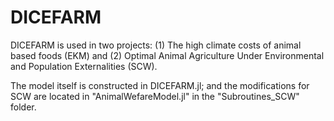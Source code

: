 # DICEFARM

DICEFARM is used in two projects: (1) The high climate costs of animal based foods (EKM) and (2) Optimal Animal Agriculture Under Environmental and Population Externalities (SCW). 

The model itself is constructed in DICEFARM.jl; and the modifications for SCW are located in "AnimalWefareModel.jl" in the "Subroutines_SCW" folder.

